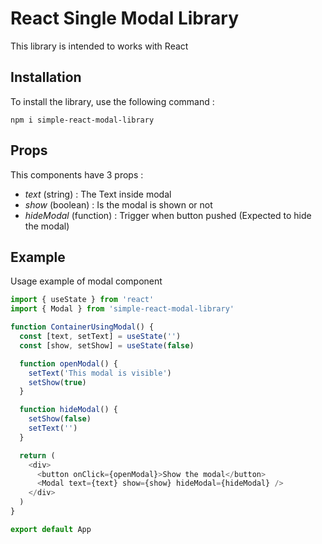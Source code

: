 # React Single Modal Library

This library is intended to works with React

## Installation

To install the library, use the following command :

```
npm i simple-react-modal-library
```

## Props

This components have 3 props :

- _text_ (string) : The Text inside modal
- _show_ (boolean) : Is the modal is shown or not
- _hideModal_ (function) : Trigger when button pushed (Expected to hide the modal)

## Example

Usage example of modal component

```js
import { useState } from 'react'
import { Modal } from 'simple-react-modal-library'

function ContainerUsingModal() {
  const [text, setText] = useState('')
  const [show, setShow] = useState(false)

  function openModal() {
    setText('This modal is visible')
    setShow(true)
  }

  function hideModal() {
    setShow(false)
    setText('')
  }

  return (
    <div>
      <button onClick={openModal}>Show the modal</button>
      <Modal text={text} show={show} hideModal={hideModal} />
    </div>
  )
}

export default App
```
